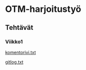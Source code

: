 # OTM-harjoitustyö
## Tehtävät
### Viikko1
[komentorivi.txt](https://github.com/MatsHednas/otm-harjoitustyo/blob/master/laskarit/viikko1/komentorivi.txt)

[gitlog.txt](https://github.com/MatsHednas/otm-harjoitustyo/blob/master/laskarit/viikko1/gitlog.txt)


